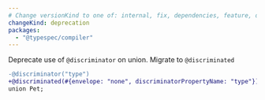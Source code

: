 ```yaml
---
# Change versionKind to one of: internal, fix, dependencies, feature, deprecation, breaking
changeKind: deprecation
packages:
  - "@typespec/compiler"
---
```


Deprecate use of `@discriminator` on union. Migrate to `@discriminated`

```diff lang="tsp"
-@discriminator("type")
+@discriminated(#{envelope: "none", discriminatorPropertyName: "type"})
union Pet;
```
